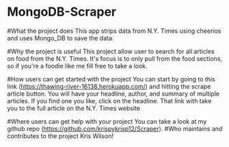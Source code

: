 # MongoDB-Scraper

#What the project does
This app strips data from N.Y. Times using cheerios and uses Mongo_DB to save the data.

#Why the project is useful
This project allow user to search for all articles on food from the N.Y. Times. It's focus is to only pull from the food sections, so if you're a foodie like me fill free to take a look.

#How users can get started with the project
You can start by going to this link (https://thawing-river-16138.herokuapp.com/) and hitting the scrape article button. You will have your headline, author, and summary of multiple articles. If you find one you like, click on the headline. That link with take you to the full article on the N.Y. Times website

#Where users can get help with your project
You can take a look at my github repo (https://github.com/krispykrisp12/Scraper).
#Who maintains and contributes to the project
Kris Wilson!